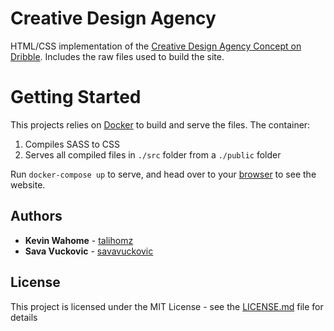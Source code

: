 # Creative Design Agency

HTML/CSS implementation of the [Creative Design Agency Concept on Dribble](https://dribbble.com/shots/3585571-Creative-Design-Agency-Website/attachments/800517).
Includes the raw files used to build the site.

# Getting Started

This projects relies on [Docker](https://www.docker.com/) to build and serve the files. 
The container:
1. Compiles SASS to CSS
2. Serves all compiled files in `./src` folder from a `./public` folder

Run `docker-compose up` to serve, and head over to your [browser](http://localhost:3000) to see the website.


## Authors

* **Kevin Wahome** - [talihomz](https://github.com/talihomz)
* **Sava Vuckovic** - [savavuckovic](https://github.com/savavuckovic)

## License

This project is licensed under the MIT License - see the [LICENSE.md](LICENSE.md) file for details
